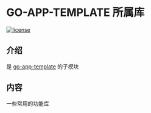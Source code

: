 # GO-APP-TEMPLATE 所属库

[![license](https://img.shields.io/github/license/anerg2046/go-app-lib.svg)](LICENSE)

## 介绍

是 [go-app-template](https://github.com/anerg2046/go-app-template) 的子模块

## 内容

一些常用的功能库